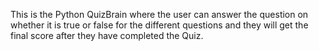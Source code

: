 This is the Python QuizBrain where the user can answer the question
on whether it is true or false for the different questions and they will
get the final score after they have completed the Quiz.
